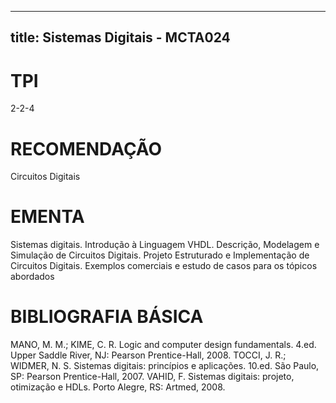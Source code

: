 
---
title: Sistemas Digitais - MCTA024 
---

# TPI

2-2-4

# RECOMENDAÇÃO

Circuitos Digitais

# EMENTA

Sistemas digitais. Introdução à Linguagem VHDL. Descrição, Modelagem e Simulação de Circuitos Digitais. Projeto Estruturado e Implementação de Circuitos Digitais. Exemplos comerciais e estudo de casos para os tópicos abordados

# BIBLIOGRAFIA BÁSICA

MANO, M. M.; KIME, C. R. Logic and computer design fundamentals. 4.ed. Upper Saddle River, NJ: Pearson Prentice-Hall, 2008.
TOCCI, J. R.; WIDMER, N. S. Sistemas digitais: princípios e aplicações. 10.ed. São Paulo, SP: Pearson Prentice-Hall, 2007.
VAHID, F. Sistemas digitais: projeto, otimização e HDLs. Porto Alegre, RS: Artmed, 2008.
        